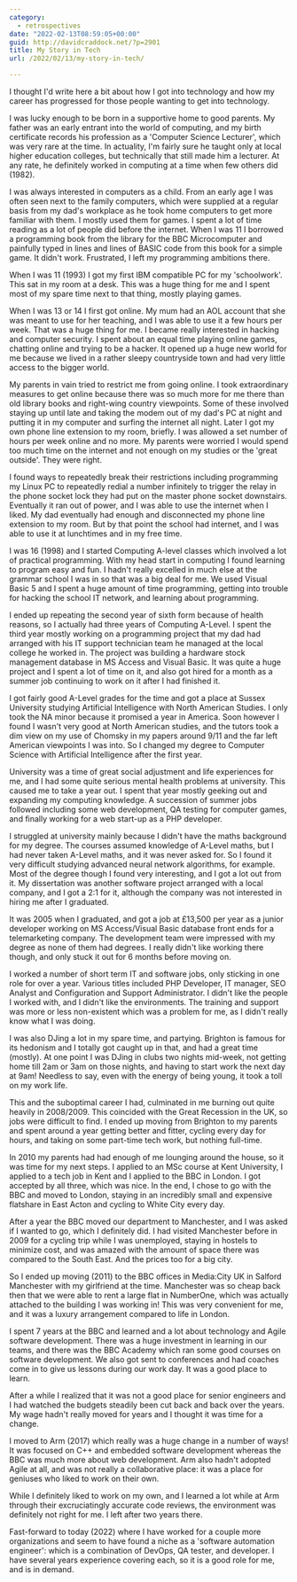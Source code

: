 ```yaml
---
category:
  - retrospectives
date: "2022-02-13T08:59:05+00:00"
guid: http://davidcraddock.net/?p=2901
title: My Story in Tech
url: /2022/02/13/my-story-in-tech/

---
```

I thought I'd write here a bit about how I got into technology and how my career has progressed for those people wanting to get into technology.

I was lucky enough to be born in a supportive home to good parents. My father was an early entrant into the world of computing, and my birth certificate records his profession as a 'Computer Science Lecturer', which was very rare at the time. In actuality, I'm fairly sure he taught only at local higher education colleges, but technically that still made him a lecturer. At any rate, he definitely worked in computing at a time when few others did (1982).

I was always interested in computers as a child. From an early age I was often seen next to the family computers, which were supplied at a regular basis from my dad's workplace as he took home computers to get more familiar with them. I mostly used them for games. I spent a lot of time reading as a lot of people did before the internet. When I was 11 I borrowed a programming book from the library for the BBC Microcomputer and painfully typed in lines and lines of BASIC code from this book for a simple game. It didn't work. Frustrated, I left my programming ambitions there.

When I was 11 (1993) I got my first IBM compatible PC for my 'schoolwork'. This sat in my room at a desk. This was a huge thing for me and I spent most of my spare time next to that thing, mostly playing games.

When I was 13 or 14 I first got online. My mum had an AOL account that she was meant to use for her teaching, and I was able to use it a few hours per week. That was a huge thing for me. I became really interested in hacking and computer security. I spent about an equal time playing online games, chatting online and trying to be a hacker. It opened up a huge new world for me because we lived in a rather sleepy countryside town and had very little access to the bigger world.

My parents in vain tried to restrict me from going online. I took extraordinary measures to get online because there was so much more for me there than old library books and right-wing country viewpoints. Some of these involved staying up until late and taking the modem out of my dad's PC at night and putting it in my computer and surfing the internet all night. Later I got my own phone line extension to my room, briefly. I was allowed a set number of hours per week online and no more. My parents were worried I would spend too much time on the internet and not enough on my studies or the 'great outside'. They were right.

I found ways to repeatedly break their restrictions including programming my Linux PC to repeatedly redial a number infinitely to trigger the relay in the phone socket lock they had put on the master phone socket downstairs. Eventually it ran out of power, and I was able to use the internet when I liked. My dad eventually had enough and disconnected my phone line extension to my room. But by that point the school had internet, and I was able to use it at lunchtimes and in my free time.

I was 16 (1998) and I started Computing A-level classes which involved a lot of practical programming. With my head start in computing I found learning to program easy and fun. I hadn't really excelled in much else at the grammar school I was in so that was a big deal for me. We used Visual Basic 5 and I spent a huge amount of time programming, getting into trouble for hacking the school IT network, and learning about programming.

I ended up repeating the second year of sixth form because of health reasons, so I actually had three years of Computing A-Level. I spent the third year mostly working on a programming project that my dad had arranged with his IT support technician team he managed at the local college he worked in. The project was building a hardware stock management database in MS Access and Visual Basic. It was quite a huge project and I spent a lot of time on it, and also got hired for a month as a summer job continuing to work on it after I had finished it.

I got fairly good A-Level grades for the time and got a place at Sussex University studying Artificial Intelligence with North American Studies. I only took the NA minor because it promised a year in America. Soon however I found I wasn't very good at North American studies, and the tutors took a dim view on my use of Chomsky in my papers around 9/11 and the far left American viewpoints I was into. So I changed my degree to Computer Science with Artificial Intelligence after the first year.

University was a time of great social adjustment and life experiences for me, and I had some quite serious mental health problems at university. This caused me to take a year out. I spent that year mostly geeking out and expanding my computing knowledge. A succession of summer jobs followed including some web development, QA testing for computer games, and finally working for a web start-up as a PHP developer.

I struggled at university mainly because I didn't have the maths background for my degree. The courses assumed knowledge of A-Level maths, but I had never taken A-Level maths, and it was never asked for. So I found it very difficult studying advanced neural network algorithms, for example. Most of the degree though I found very interesting, and I got a lot out from it. My dissertation was another software project arranged with a local company, and I got a 2:1 for it, although the company was not interested in hiring me after I graduated.

It was 2005 when I graduated, and got a job at £13,500 per year as a junior developer working on MS Access/Visual Basic database front ends for a telemarketing company. The development team were impressed with my degree as none of them had degrees. I really didn't like working there though, and only stuck it out for 6 months before moving on.

I worked a number of short term IT and software jobs, only sticking in one role for over a year. Various titles included PHP Developer, IT manager, SEO Analyst and Configuration and Support Administrator. I didn't like the people I worked with, and I didn't like the environments. The training and support was more or less non-existent which was a problem for me, as I didn't really know what I was doing.

I was also DJing a lot in my spare time, and partying. Brighton is famous for its hedonism and I totally got caught up in that, and had a great time (mostly). At one point I was DJing in clubs two nights mid-week, not getting home till 2am or 3am on those nights, and having to start work the next day at 9am! Needless to say, even with the energy of being young, it took a toll on my work life.

This and the suboptimal career I had, culminated in me burning out quite heavily in 2008/2009. This coincided with the Great Recession in the UK, so jobs were difficult to find. I ended up moving from Brighton to my parents and spent around a year getting better and fitter, cycling every day for hours, and taking on some part-time tech work, but nothing full-time.

In 2010 my parents had had enough of me lounging around the house, so it was time for my next steps. I applied to an MSc course at Kent University, I applied to a tech job in Kent and I applied to the BBC in London. I got accepted by all three, which was nice. In the end, I chose to go with the BBC and moved to London, staying in an incredibly small and expensive flatshare in East Acton and cycling to White City every day.

After a year the BBC moved our department to Manchester, and I was asked if I wanted to go, which I definitely did. I had visited Manchester before in 2009 for a cycling trip while I was unemployed, staying in hostels to minimize cost, and was amazed with the amount of space there was compared to the South East. And the prices too for a big city.

So I ended up moving (2011) to the BBC offices in Media:City UK in Salford Manchester with my girlfriend at the time. Manchester was so cheap back then that we were able to rent a large flat in NumberOne, which was actually attached to the building I was working in! This was very convenient for me, and it was a luxury arrangement compared to life in London.

I spent 7 years at the BBC and learned and a lot about technology and Agile software development. There was a huge investment in learning in our teams, and there was the BBC Academy which ran some good courses on software development. We also got sent to conferences and had coaches come in to give us lessons during our work day. It was a good place to learn.

After a while I realized that it was not a good place for senior engineers and I had watched the budgets steadily been cut back and back over the years. My wage hadn't really moved for years and I thought it was time for a change.

I moved to Arm (2017) which really was a huge change in a number of ways! It was focused on C++ and embedded software development whereas the BBC was much more about web development. Arm also hadn't adopted Agile at all, and was not really a collaborative place: it was a place for geniuses who liked to work on their own.

While I definitely liked to work on my own, and I learned a lot while at Arm through their excruciatingly accurate code reviews, the environment was definitely not right for me. I left after two years there.

Fast-forward to today (2022) where I have worked for a couple more organizations and seem to have found a niche as a 'software automation engineer': which is a combination of DevOps, QA tester, and developer. I have several years experience covering each, so it is a good role for me, and is in demand.
